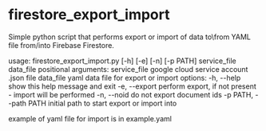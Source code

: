 # firestore_export_import
Simple python script that performs export or import of data to\from YAML file from/into Firebase Firestore.

usage: firestore_export_import.py [-h] [-e] [-n] [-p PATH] service_file data_file
positional arguments:
service_file          google cloud service account .json file
data_file             yaml data file for export or import
options:
-h, --help            show this help message and exit
-e, --export          perform export, if not present - import will be performed
-n, --noid            do not export document ids
-p PATH, --path PATH  initial path to start export or import into

example of yaml file for import is in example.yaml
